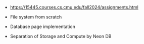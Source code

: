 
- https://15445.courses.cs.cmu.edu/fall2024/assignments.html

- File system from scratch
- Database page implementation 



- Separation of Storage and Compute by Neon DB